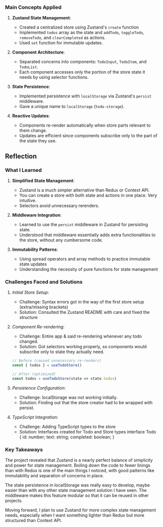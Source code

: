 ### Main Concepts Applied

1. **Zustand State Management**:
   - Created a centralized store using Zustand's `create` function
   - Implemented `todos` array as the state and `addTodo`, `toggleTodo`, `removeTodo`, and `clearCompleted` as actions. 
   - Used `set` function for immutable updates.

2. **Component Architecture**:
   - Separated concerns into components: `TodoInput`, `TodoItem`, and `TodoList`.
   - Each component accesses only the portion of the store state it needs by using selector functions.

3. **State Persistence**:
   - Implemented persistence with `localStorage` via Zustand's `persist` middleware.
   - Gave a unique name to `localStorage` (`todo-storage`).

4. **Reactive Updates**:
   - Components re-render automatically when store parts relevant to them change.
   - Updates are efficient since components subscribe only to the part of the state they use.

## Reflection

### What I Learned

1. **Simplified State Management**:
   - Zustand is a much simpler alternative than Redux or Context API.
   - You can create a store with both state and actions in one place. Very intuitive.
   - Selectors avoid unnecessary rerenders.

2. **Middleware Integration**:
   - Learned to use the `persist` middleware in Zustand for persisting state.
   - Understood that middleware essentially adds extra functionalities to the store, without any cumbersome code.

3. **Immutability Patterns**:
   - Using spread operators and array methods to practice immutable state updates
   - Understanding the necessity of pure functions for state management

### Challenges Faced and Solutions 

1. *Initial Store Setup*: 
   - Challenge: Syntax errors got in the way of the first store setup (extra/missing brackets)
   - Solution: Consulted the Zustand README with care and fixed the structure
   
2. *Component Re-rendering*:
   - Challenge: Entire app & said re-rendering whenever any todo changed.
   - Solution: Got selectors working properly, so components would subscribe only to state they actually need.
   ```javascript
   // Before (caused unnecessary re-renders)
   const { todos } = useTodoStore()
   
   // After (optimized)
   const todos = useTodoStore(state => state.todos)
   ```
3. *Persistence Configuration*:
   - Challenge: localStorage was not working initially.
   - Solution: Finding out that the store creator had to be wrapped with persist. 

4. *TypeScript Integration*:
   - Challenge: Adding TypeScript types to the store
   - Solution: Interfaces created for Todo and Store types
   interface Todo {
     id: number;
     text: string;
     completed: boolean;
   }
   

### Key Takeaways

The project revealed that Zustand is a nearly perfect balance of simplicity and power for state management. Boiling down the code to fewer linings than with Redux is one of the main things I noticed, with good patterns like immutability and separation of concerns in place.

The state persistence in localStorage was really easy to develop, maybe easier than with any other state management solution I have seen. The middleware makes this feature modular so that it can be reused in other projects.

Moving forward, I plan to use Zustand for more complex state management needs, especially when I want something lighter than Redux but more structured than Context API.